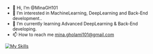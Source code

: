 - 👋 Hi, I’m @MinaGH101
- 👀 I’m interested in MachineLearning, DeepLearning and Back-End development..
- 🌱 I’m currently learning Advanced DeepLearning & Back-End developing.
- 📫 How to reach me mina.gholami101@gmail.com

<!---
MinaGH101/MinaGH101 is a ✨ special ✨ repository because its `README.md` (this file) appears on your GitHub profile.
You can click the Preview link to take a look at your changes.
--->

[![My Skills](https://skillicons.dev/icons?i=python,tensorflow,pytorch,django,postman,postgres,rest-freamework,js,html,css,figma,ps,github)](https://skillicons.dev)
